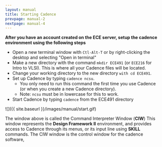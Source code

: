 ```yaml
---
layout: manual
title: Starting Cadence
prevpage: manual-2
nextpage: manual-4
---
```


**After you have an account created on the ECE server, setup the cadence
environment using the following steps**

-   Open a new terminal window with `Ctl-Alt-T` or by right-clicking the desktop and selecting "Open in terminal"
-   Make a new directory with the command `mkdir ECE491` (or `ECE216` for Intro to VLSI). This is where all your Cadence files will be located.
-   Change your working directory to the new directory `with cd ECE491`.
-   Set up Cadence by typing `cadence ncsu`.
    -   You only need to run this command the first time you use Cadence (or when you create a new Cadence directory).
    -   Note: `ncsu` must be in lowercase for this to work.
-   Start Cadence by typing `cadence` from the ECE491 directory

![]({{ site.baseurl }}/images/manual/start.gif)

The window above is called the Command Interpreter Window (**CIW**) This window represents the **Design Framework II** environment, and provides access to Cadence through its menus, or its input line using **SKILL** commands. The CIW window is the control window for the cadence software,

